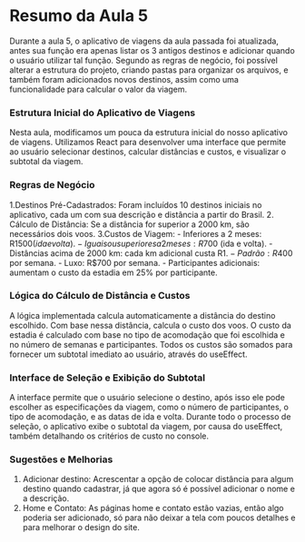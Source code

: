 # Resumo da Aula 5

Durante a aula 5, o aplicativo de viagens da aula passada foi atualizada, antes sua função era apenas listar os 3 antigos destinos e adicionar quando o usuário utilizar tal função. Segundo as regras de negócio, foi possível alterar a estrutura do projeto, criando pastas para organizar os arquivos, e também foram adicionados novos destinos, assim como uma funcionalidade para calcular o valor da viagem.

### Estrutura Inicial do Aplicativo de Viagens
Nesta aula, modificamos um pouca da estrutura inicial do nosso aplicativo de viagens. Utilizamos React para desenvolver uma interface que permite ao usuário selecionar destinos, calcular distâncias e custos, e visualizar o subtotal da viagem.

### Regras de Negócio
1.Destinos Pré-Cadastrados: Foram incluídos 10 destinos iniciais no aplicativo, cada um com sua descrição e distância a partir do Brasil.
2. Cálculo de Distância: Se a distância for superior a 2000 km, são necessários dois voos.
3.Custos de Viagem: 
     - Inferiores a 2 meses: R$1500 (ida e volta).
     - Iguais ou superiores a 2 meses: R$700 (ida e volta).
     - Distâncias acima de 2000 km: cada km adicional custa R$1.
     - Padrão: R$400 por semana.
     - Luxo: R$700 por semana.
     - Participantes adicionais: aumentam o custo da estadia em 25% por participante.

### Lógica do Cálculo de Distância e Custos
A lógica implementada calcula automaticamente a distância do destino escolhido. Com base nessa distância, calcula o custo dos voos. O custo da estadia é calculado com base no tipo de acomodação que foi escolhida e no número de semanas e participantes. Todos os custos são somados para fornecer um subtotal imediato ao usuário, através do useEffect.

### Interface de Seleção e Exibição do Subtotal
A interface permite que o usuário selecione o destino, após isso ele pode escolher as especificações da viagem, como o número de participantes, o tipo de acomodação, e as datas de ida e volta. Durante todo o processo de seleção, o aplicativo exibe o subtotal da viagem, por causa do useEffect, também detalhando os critérios de custo no console.

### Sugestões e Melhorias
1. Adicionar destino: Acrescentar a opção de colocar distância para algum destino quando cadastrar, já que agora só é possível adicionar o nome e a descrição.
2. Home e Contato: As páginas home e contato estão vazias, então algo poderia ser adicionado, só para não deixar a tela com poucos detalhes e para melhorar o design do site.
